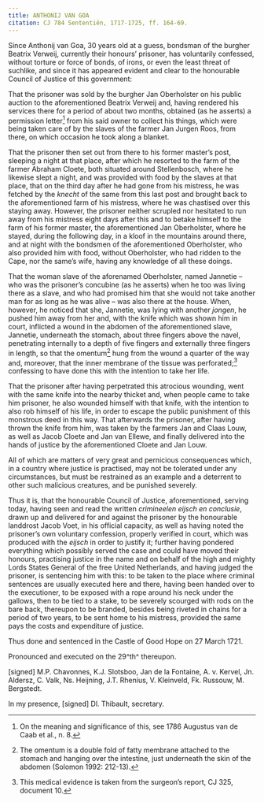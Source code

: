 ```yaml
---
title: ANTHONIJ VAN GOA
citation: CJ 784 Sententiën, 1717-1725, ff. 164-69.
---
```


Since Anthonij van Goa, 30 years old at a guess, bondsman of the burgher Beatrix Verweij, currently their honours’ prisoner, has voluntarily confessed, without torture or force of bonds, of irons, or even the least threat of suchlike, and since it has appeared evident and clear to the honourable Council of Justice of this government:

That the prisoner was sold by the burgher Jan Oberholster on his public auction to the aforementioned Beatrix Verweij and, having rendered his services there for a period of about two months, obtained (as he asserts) a permission letter[^1] from his said owner to collect his things, which were being taken care of by the slaves of the farmer Jan Jurgen Roos, from there, on which occasion he took along a blanket.

That the prisoner then set out from there to his former master’s post, sleeping a night at that place, after which he resorted to the farm of the farmer Abraham Cloete, both situated around Stellenbosch, where he likewise slept a night, and was provided with food by the slaves at that place, that on the third day after he had gone from his mistress, he was fetched by the *knecht* of the same from this last post and brought back to the aforementioned farm of his mistress, where he was chastised over this staying away. However, the prisoner neither scrupled nor hesitated to run away from his mistress eight days after this and to betake himself to the farm of his former master, the aforementioned Jan Oberholster, where he stayed, during the following day, in a kloof in the mountains around there, and at night with the bondsmen of the aforementioned Oberholster, who also provided him with food, without Oberholster, who had ridden to the Cape, nor the same’s wife, having any knowledge of all these doings.

That the woman slave of the aforenamed Oberholster, named Jannetie – who was the prisoner’s concubine (as he asserts) when he too was living there as a slave, and who had promised him that she would not take another man for as long as he was alive – was also there at the house. When, however, he noticed that she, Jannetie, was lying with another *jongen*, he pushed him away from her and, with the knife which was shown him in court, inflicted a wound in the abdomen of the aforementioned slave, Jannetie, underneath the stomach, about three fingers above the navel, penetrating internally to a depth of five fingers and externally three fingers in length, so that the omentum[^2] hung from the wound a quarter of the way and, moreover, that the inner membrane of the tissue was perforated;[^3] confessing to have done this with the intention to take her life.

That the prisoner after having perpetrated this atrocious wounding, went with the same knife into the nearby thicket and, when people came to take him prisoner, he also wounded himself with that knife, with the intention to also rob himself of his life, in order to escape the public punishment of this monstrous deed in this way. That afterwards the prisoner, after having thrown the knife from him, was taken by the farmers Jan and Claas Louw, as well as Jacob Cloete and Jan van Ellewe, and finally delivered into the hands of justice by the aforementioned Cloete and Jan Louw.

All of which are matters of very great and pernicious consequences which, in a country where justice is practised, may not be tolerated under any circumstances, but must be restrained as an example and a deterrent to other such malicious creatures, and be punished severely.

Thus it is, that the honourable Council of Justice, aforementioned, serving today, having seen and read the written *crimineelen eijsch en conclusie*, drawn up and delivered for and against the prisoner by the honourable landdrost Jacob Voet, in his official capacity, as well as having noted the prisoner’s own voluntary confession, properly verified in court, which was produced with the *eijsch* in order to justify it; further having pondered everything which possibly served the case and could have moved their honours, practising justice in the name and on behalf of the high and mighty Lords States General of the free United Netherlands, and having judged the prisoner, is sentencing him with this: to be taken to the place where criminal sentences are usually executed here and there, having been handed over to the executioner, to be exposed with a rope around his neck under the gallows, then to be tied to a stake, to be severely scourged with rods on the bare back, thereupon to be branded, besides being riveted in chains for a period of two years, to be sent home to his mistress, provided the same pays the costs and expenditure of justice.

Thus done and sentenced in the Castle of Good Hope on 27 March 1721.

Pronounced and executed on the 29^th^ thereupon.

\[signed\] M.P. Chavonnes, K.J. Slotsboo, Jan de la Fontaine, A. v. Kervel, Jn. Aldersz, C. Valk, Ns. Heijning, J.T. Rhenius, V. Kleinveld, Fk. Russouw, M. Bergstedt.

In my presence, \[signed\] Dl. Thibault, secretary.

[^1]: On the meaning and significance of this, see 1786 Augustus van de Caab et al., n. 8.

[^2]: The omentum is a double fold of fatty membrane attached to the stomach and hanging over the intestine, just underneath the skin of the abdomen (Solomon 1992: 212-13).

[^3]: This medical evidence is taken from the surgeon’s report, CJ 325, document 10.
